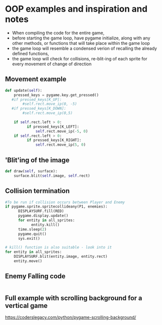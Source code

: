 # OOP examples and inspiration and notes
- When compiling the code for the entire game,  
- before starting the game loop, have pygame initialize, along with any other methods, or functions that will take place within the game loop
- the game loop will resemble a condensed verion of recalling the already defined functions, 
- the game loop will check for collisions, re-blit-ing of each sprite for every movement of change of direction
## Movement example
```python
def update(self):
    pressed_keys = pygame.key.get_pressed()
   #if pressed_keys[K_UP]:
        #self.rect.move_ip(0, -5)
   #if pressed_keys[K_DOWN]:
        #self.rect.move_ip(0,5)
     
    if self.rect.left > 0:
          if pressed_keys[K_LEFT]:
              self.rect.move_ip(-5, 0)
    if self.rect.left > 0:       
          if pressed_keys[K_RIGHT]:
              self.rect.move_ip(5, 0)
```
## 'Blit'ing of the image
```python
def draw(self, surface):
    surface.blit(self.image, self.rect)
```
## Collision termination
```python
#To be run if collision occurs between Player and Enemy
if pygame.sprite.spritecollideany(P1, enemies):
      DISPLAYSURF.fill(RED)
      pygame.display.update()
      for entity in all_sprites:
            entity.kill() 
      time.sleep(2)
      pygame.quit()
      sys.exit()
      
# kill() function is also suitable - look into it
for entity in all_sprites:
    DISPLAYSURF.blit(entity.image, entity.rect)
    entity.move()
```
## Enemy Falling code
```python

```
## Full example with scrolling background for a vertical game
https://coderslegacy.com/python/pygame-scrolling-background/

